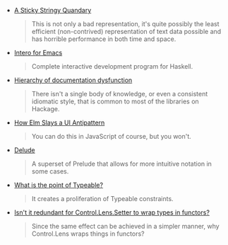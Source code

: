 -   [A Sticky Stringy Quandary](http://www.stephendiehl.com/posts/strings.html)

    > This is not only a bad representation, it's quite possibly the least efficient (non-contrived) representation of text data possible and has horrible performance in both time and space.

-   [Intero for Emacs](https://commercialhaskell.github.io/intero/)

    > Complete interactive development program for Haskell.

-   [Hierarchy of documentation dysfunction](https://lorepub.com/post/2016-05-23-Hierarchy-of-documentation-dysfunction)

    > There isn't a single body of knowledge, or even a consistent idiomatic style, that is common to most of the libraries on Hackage.

-   [How Elm Slays a UI Antipattern](http://blog.jenkster.com/2016/06/how-elm-slays-a-ui-antipattern.html)

    > You can do this in JavaScript of course, but you won't.

-   [Delude](https://github.com/SamuelSchlesinger/Academic/tree/45225e8/delude)

    > A superset of Prelude that allows for more intuitive notation in some cases.

-   [What is the point of Typeable?](https://np.reddit.com/r/haskell/comments/4mu30y/what_is_the_point_of_typeable/)

    > It creates a proliferation of Typeable constraints.

-   [Isn't it redundant for Control.Lens.Setter to wrap types in functors?](https://stackoverflow.com/questions/37666781/isnt-it-redundant-for-control-lens-setter-to-wrap-types-in-functors)

    > Since the same effect can be achieved in a simpler manner, why Control.Lens wraps things in functors?
